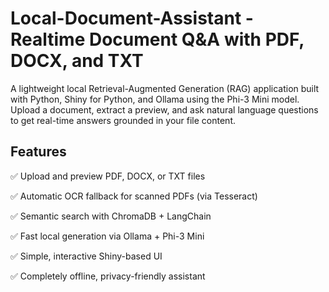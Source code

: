 # Local-Document-Assistant -  Realtime Document Q&A with PDF, DOCX, and TXT
A lightweight local Retrieval-Augmented Generation (RAG) application built with Python, Shiny for Python, and Ollama using the Phi-3 Mini model. Upload a document, extract a preview, and ask natural language questions to get real-time answers grounded in your file content.

## Features
✅ Upload and preview PDF, DOCX, or TXT files

✅ Automatic OCR fallback for scanned PDFs (via Tesseract)

✅ Semantic search with ChromaDB + LangChain

✅ Fast local generation via Ollama + Phi-3 Mini

✅ Simple, interactive Shiny-based UI

✅ Completely offline, privacy-friendly assistant
